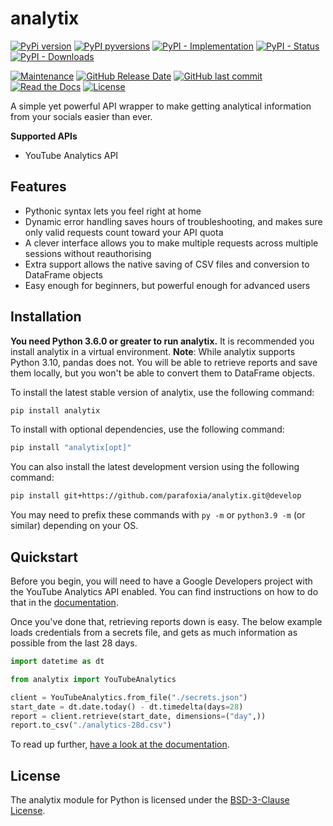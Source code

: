 # analytix

[![PyPi version](https://img.shields.io/pypi/v/analytix.svg)](https://pypi.python.org/pypi/analytix/)
[![PyPI pyversions](https://img.shields.io/pypi/pyversions/analytix.svg)](https://pypi.python.org/pypi/analytix/)
[![PyPI - Implementation](https://img.shields.io/pypi/implementation/analytix)](https://pypi.python.org/pypi/analytix/)
[![PyPI - Status](https://img.shields.io/pypi/status/analytix)](https://pypi.python.org/pypi/analytix/)
[![PyPI - Downloads](https://img.shields.io/pypi/dm/analytix)](https://pypistats.org/packages/analytix)

[![Maintenance](https://img.shields.io/maintenance/yes/2021)](https://github.com/parafoxia/analytix)
[![GitHub Release Date](https://img.shields.io/github/release-date/parafoxia/analytix)](https://github.com/parafoxia/analytix)
[![GitHub last commit](https://img.shields.io/github/last-commit/parafoxia/analytix)](https://github.com/parafoxia/analytix)
[![Read the Docs](https://img.shields.io/readthedocs/analytix)](https://analytix.readthedocs.io/en/latest/index.html)
[![License](https://img.shields.io/github/license/parafoxia/analytix.svg)](https://github.com/parafoxia/analytix/blob/main/LICENSE)

A simple yet powerful API wrapper to make getting analytical information from your socials easier than ever.

**Supported APIs**

- YouTube Analytics API

## Features

- Pythonic syntax lets you feel right at home
- Dynamic error handling saves hours of troubleshooting, and makes sure only valid requests count toward your API quota
- A clever interface allows you to make multiple requests across multiple sessions without reauthorising
- Extra support allows the native saving of CSV files and conversion to DataFrame objects
- Easy enough for beginners, but powerful enough for advanced users

## Installation

**You need Python 3.6.0 or greater to run analytix.** It is recommended you install analytix in a virtual environment. **Note**: While analytix supports Python 3.10, pandas does not. You will be able to retrieve reports and save them locally, but you won't be able to convert them to DataFrame objects.

To install the latest stable version of analytix, use the following command:
```sh
pip install analytix
```

To install with optional dependencies, use the following command:
```sh
pip install "analytix[opt]"
```

You can also install the latest development version using the following command:
```sh
pip install git+https://github.com/parafoxia/analytix.git@develop
```

You may need to prefix these commands with `py -m` or `python3.9 -m` (or similar) depending on your OS.

## Quickstart

Before you begin, you will need to have a Google Developers project with the YouTube Analytics API enabled. You can find instructions on how to do that in the [documentation](https://analytix.readthedocs.io/en/latest/refs/yt-analytics-setup.html).

Once you've done that, retrieving reports down is easy. The below example loads credentials from a secrets file, and gets as much information as possible from the last 28 days.

```py
import datetime as dt

from analytix import YouTubeAnalytics

client = YouTubeAnalytics.from_file("./secrets.json")
start_date = dt.date.today() - dt.timedelta(days=28)
report = client.retrieve(start_date, dimensions=("day",))
report.to_csv("./analytics-28d.csv")
```

To read up further, [have a look at the documentation](https://analytix.readthedocs.io/en/latest/).

## License

The analytix module for Python is licensed under the [BSD-3-Clause License](https://github.com/parafoxia/analytix/blob/main/LICENSE).
